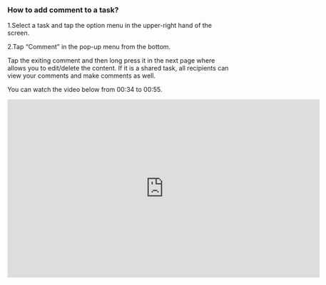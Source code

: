 ### How to add comment to a task?
1.Select a task and tap the option menu in the upper-right hand of the screen.

2.Tap “Comment” in the pop-up menu from the bottom.

Tap the exiting comment and then long press it in the next page where allows you to edit/delete the content. If it is a shared task, all recipients can view your comments and make comments as well.

You can watch the video below from 00:34 to 00:55.

<iframe width="700" height="400" src="https://www.youtube.com/embed/CTW6geOAGtw?list=PLbWRKVi0_aTEwRLCS5T4MD0wCQU_ve8xW" frameborder="0" allowfullscreen></iframe>
